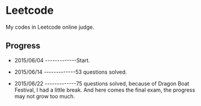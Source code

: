 # Leetcode
My codes in Leetcode online judge. 

## Progress
- 2015/06/04 -------------Start.

- 2015/06/14 -------------53 questions solved.  

- 2015/06/22 -------------75 questions solved, because of Dragon Boat Festival, I had a little break. And here comes the final exam, the progress may not grow too much.
